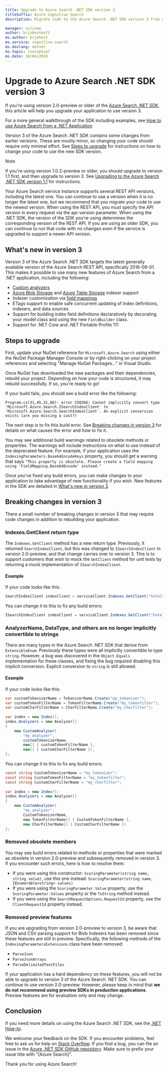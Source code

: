 ```yaml
---
title: Upgrade to Azure Search .NET SDK version 3
titleSuffix: Azure Cognitive Search
description: Migrate code to the Azure Search .NET SDK version 3 from older versions. Learn what's new and which code changes are required.

manager: nitinme
author: brjohnstmsft
ms.author: brjohnst
ms.service: cognitive-search
ms.devlang: dotnet
ms.topic: conceptual
ms.date: 10/04/2019
---
```


# Upgrade to Azure Search .NET SDK version 3

<!--- DETAILS in the word doc
cosmosdb
NER v1 skill 
Indexer execution result errors no longer have status
the data source API will no longer return in the response of any REST operation, the connection string specified by the user.
--->

If you're using version 2.0-preview or older of the [Azure Search .NET SDK](https://aka.ms/search-sdk), this article will help you upgrade your application to use version 3.

For a more general walkthrough of the SDK including examples, see [How to use Azure Search from a .NET Application](search-howto-dotnet-sdk.md).

Version 3 of the Azure Search .NET SDK contains some changes from earlier versions. These are mostly minor, so changing your code should require only minimal effort. See [Steps to upgrade](#UpgradeSteps) for instructions on how to change your code to use the new SDK version.

> [!NOTE]
> If you're using version 1.0.2-preview or older, you should upgrade to version 1.1 first, and then upgrade to version 3. See [Upgrading to the Azure Search .NET SDK version 1.1](search-dotnet-sdk-migration-version-1.md) for instructions.
>
> Your Azure Search service instance supports several REST API versions, including the latest one. You can continue to use a version when it is no longer the latest one, but we recommend that you migrate your code to use the newest version. When using the REST API, you must specify the API version in every request via the api-version parameter. When using the .NET SDK, the version of the SDK you're using determines the corresponding version of the REST API. If you are using an older SDK, you can continue to run that code with no changes even if the service is upgraded to support a newer API version.

<a name="WhatsNew"></a>

## What's new in version 3
Version 3 of the Azure Search .NET SDK targets the latest generally available version of the Azure Search REST API, specifically 2016-09-01. This makes it possible to use many new features of Azure Search from a .NET application, including the following:

* [Custom analyzers](https://aka.ms/customanalyzers)
* [Azure Blob Storage](search-howto-indexing-azure-blob-storage.md) and [Azure Table Storage](search-howto-indexing-azure-tables.md) indexer support
* Indexer customization via [field mappings](search-indexer-field-mappings.md)
* ETags support to enable safe concurrent updating of index definitions, indexers, and data sources
* Support for building index field definitions declaratively by decorating your model class and using the new `FieldBuilder` class.
* Support for .NET Core and .NET Portable Profile 111

<a name="UpgradeSteps"></a>

## Steps to upgrade
First, update your NuGet reference for `Microsoft.Azure.Search` using either the NuGet Package Manager Console or by right-clicking on your project references and selecting "Manage NuGet Packages..." in Visual Studio.

Once NuGet has downloaded the new packages and their dependencies, rebuild your project. Depending on how your code is structured, it may rebuild successfully. If so, you're ready to go!

If your build fails, you should see a build error like the following:

    Program.cs(31,45,31,86): error CS0266: Cannot implicitly convert type 'Microsoft.Azure.Search.ISearchIndexClient' to 'Microsoft.Azure.Search.SearchIndexClient'. An explicit conversion exists (are you missing a cast?)

The next step is to fix this build error. See [Breaking changes in version 3](#ListOfChanges) for details on what causes the error and how to fix it.

You may see additional build warnings related to obsolete methods or properties. The warnings will include instructions on what to use instead of the deprecated feature. For example, if your application uses the `IndexingParameters.Base64EncodeKeys` property, you should get a warning that says `"This property is obsolete. Please create a field mapping using 'FieldMapping.Base64Encode' instead."`

Once you've fixed any build errors, you can make changes to your application to take advantage of new functionality if you wish. New features in the SDK are detailed in [What's new in version 3](#WhatsNew).

<a name="ListOfChanges"></a>

## Breaking changes in version 3
There a small number of breaking changes in version 3 that may require code changes in addition to rebuilding your application.

### Indexes.GetClient return type
The `Indexes.GetClient` method has a new return type. Previously, it returned `SearchIndexClient`, but this was changed to `ISearchIndexClient` in version 2.0-preview, and that change carries over to version 3. This is to support customers that wish to mock the `GetClient` method for unit tests by returning a mock implementation of `ISearchIndexClient`.

#### Example
If your code looks like this:

```csharp
SearchIndexClient indexClient = serviceClient.Indexes.GetClient("hotels");
```

You can change it to this to fix any build errors:

```csharp
ISearchIndexClient indexClient = serviceClient.Indexes.GetClient("hotels");
```

### AnalyzerName, DataType, and others are no longer implicitly convertible to strings
There are many types in the Azure Search .NET SDK that derive from `ExtensibleEnum`. Previously these types were all implicitly convertible to type `string`. However, a bug was discovered in the `Object.Equals` implementation for these classes, and fixing the bug required disabling this implicit conversion. Explicit conversion to `string` is still allowed.

#### Example
If your code looks like this:

```csharp
var customTokenizerName = TokenizerName.Create("my_tokenizer"); 
var customTokenFilterName = TokenFilterName.Create("my_tokenfilter"); 
var customCharFilterName = CharFilterName.Create("my_charfilter"); 
 
var index = new Index();
index.Analyzers = new Analyzer[] 
{ 
    new CustomAnalyzer( 
        "my_analyzer",  
        customTokenizerName,  
        new[] { customTokenFilterName },  
        new[] { customCharFilterName }), 
}; 
```

You can change it to this to fix any build errors:

```csharp
const string CustomTokenizerName = "my_tokenizer"; 
const string CustomTokenFilterName = "my_tokenfilter"; 
const string CustomCharFilterName = "my_charfilter"; 
 
var index = new Index();
index.Analyzers = new Analyzer[] 
{ 
    new CustomAnalyzer( 
        "my_analyzer",  
        CustomTokenizerName,  
        new TokenFilterName[] { CustomTokenFilterName },  
        new CharFilterName[] { CustomCharFilterName })
}; 
```

### Removed obsolete members

You may see build errors related to methods or properties that were marked as obsolete in version 2.0-preview and subsequently removed in version 3. If you encounter such errors, here is how to resolve them:

- If you were using this constructor: `ScoringParameter(string name, string value)`, use this one instead: `ScoringParameter(string name, IEnumerable<string> values)`
- If you were using the `ScoringParameter.Value` property, use the `ScoringParameter.Values` property or the `ToString` method instead.
- If you were using the `SearchRequestOptions.RequestId` property, use the `ClientRequestId` property instead.

### Removed preview features

If you are upgrading from version 2.0-preview to version 3, be aware that JSON and CSV parsing support for Blob Indexers has been removed since these features are still in preview. Specifically, the following methods of the `IndexingParametersExtensions` class have been removed:

- `ParseJson`
- `ParseJsonArrays`
- `ParseDelimitedTextFiles`

If your application has a hard dependency on these features, you will not be able to upgrade to version 3 of the Azure Search .NET SDK. You can continue to use version 2.0-preview. However, please keep in mind that **we do not recommend using preview SDKs in production applications**. Preview features are for evaluation only and may change.

## Conclusion
If you need more details on using the Azure Search .NET SDK, see the [.NET How-to](search-howto-dotnet-sdk.md).

We welcome your feedback on the SDK. If you encounter problems, feel free to ask us for help on [Stack Overflow](https://stackoverflow.com/questions/tagged/azure-search). If you find a bug, you can file an issue in the [Azure .NET SDK GitHub repository](https://github.com/Azure/azure-sdk-for-net/issues). Make sure to prefix your issue title with "[Azure Search]".

Thank you for using Azure Search!
